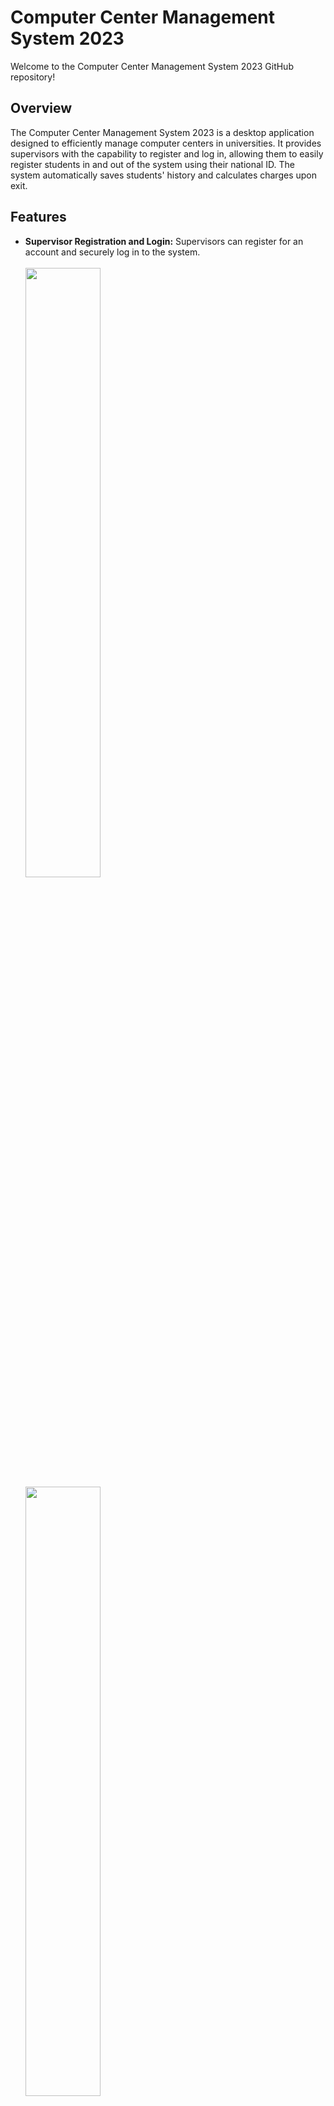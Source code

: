 # Computer Center Management System 2023

Welcome to the Computer Center Management System 2023 GitHub repository!

## Overview
The Computer Center Management System 2023 is a desktop application designed to efficiently manage computer centers in universities. It provides supervisors with the capability to register and log in, allowing them to easily register students in and out of the system using their national ID. The system automatically saves students' history and calculates charges upon exit.

## Features
- **Supervisor Registration and Login:** Supervisors can register for an account and securely log in to the system.<br/><br/>
  <image src= "https://github.com/cgmoreda/CCMS/blob/master/Screenshots/Screenshots/login.png" width ="50%" height = "50%" /> 
  <image src= "https://github.com/cgmoreda/CCMS/blob/master/Screenshots/Screenshots/Register%202%20.png" width ="50%" height = "50%" /> 
- **Student Registration:** Supervisors can register students into the system using their national ID.<br/><br/>
  <image src= "https://github.com/cgmoreda/CCMS/blob/master/Screenshots/Screenshots/New%20student.png" width ="50%" height = "50%" /> 
- **Student Check-In/Check-Out:** Supervisors can easily check students in and out of the computer center.<br/><br/>
  <image src= "https://github.com/cgmoreda/CCMS/blob/master/Screenshots/Screenshots/Dashboard%202.png" width ="50%" height = "50%" /> 
- **Automatic History Saving:** The system automatically saves students' history, facilitating tracking and management.<br/><br/>
  <image src= "https://github.com/cgmoreda/CCMS/blob/master/Screenshots/Screenshots/History%20.png" width ="50%" height = "50%" /> 
- **Print Features:** The system Calculates the number of papers printed for each student and adds it to the total charge.<br/><br/>
  <image src= "https://github.com/cgmoreda/CCMS/blob/master/Screenshots/Screenshots/Print%20.png" width ="50%" height = "50%" /> 
- **Charge Calculation:** Charges are automatically calculated based on students' usage upon exit.<br/><br/>
  <image src= "https://github.com/cgmoreda/CCMS/blob/master/Screenshots/Screenshots/Charge%20Calculation.png" width ="50%" height = "50%" />
- **Charge Configuration:** Administrators can customize hourly rates, paper prices, currency, and rounding options to tailor billing practices.<br/><br/>
  <image src= "https://github.com/cgmoreda/CCMS/blob/master/Screenshots/Screenshots/Configure%20.png" width ="50%" height = "50%" /> 
## Technologies Used
- **C#:** The primary programming language used for development.
- **.NET:** The framework utilized for building the desktop application.
- **Object-Oriented Programming (OOP):** Design paradigm used to structure the application.
- **SQL Server:** Database management system used for storing and managing data on server-side.
- **SQL lite:** Database management system used for storing and managing data on client-side.

## Setup Instructions
1. Clone the repository to your local machine.
   ```
   git clone https://github.com/cgmoreda/CCMS.git
   ``` 
2. Open the solution file in Visual Studio.
3. Configure the SQL Server connection string in the application's configuration file.
4. Run the application.

## Contributors
- [Mohamed Reda](https://github.com/cgmoreda)
- [Mohamed Ramadan](https://github.com/Elaraby218)
- [Sherif Ashraf](https://github.com/ELglaly)
- [Omar Abdulrahman](https://github.com/Omar7001-B)
- [Mohamed Khaled](https://github.com/m10090)
- Mohamed Khalifa

## Additional Information
For any questions, issues, or suggestions, please feel free to [open an issue](https://github.com/cgmoreda/CCMS/issues) on GitHub.

Thank you for using Computer Center Management System 2023!
--------------------------
This Readme File was written by [Mohamed Reda](https://github.com/cgmoreda)
